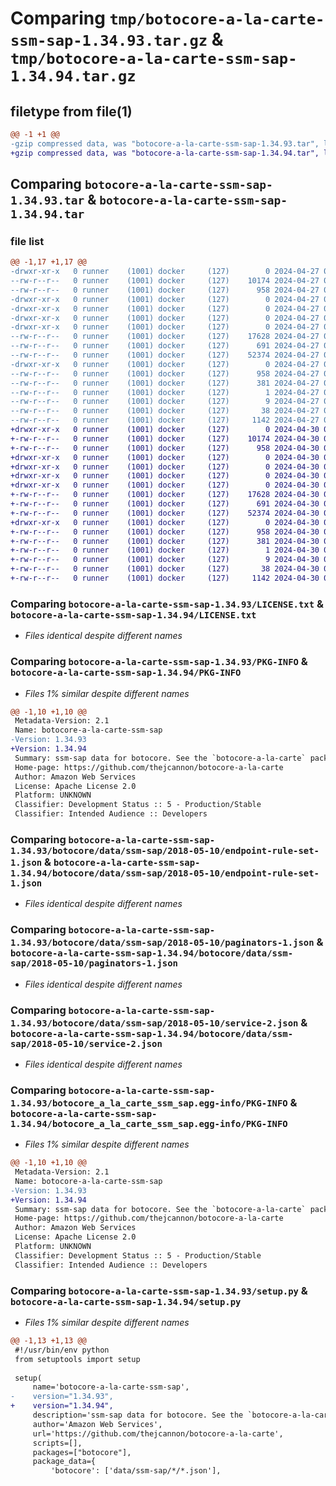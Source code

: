 # Comparing `tmp/botocore-a-la-carte-ssm-sap-1.34.93.tar.gz` & `tmp/botocore-a-la-carte-ssm-sap-1.34.94.tar.gz`

## filetype from file(1)

```diff
@@ -1 +1 @@
-gzip compressed data, was "botocore-a-la-carte-ssm-sap-1.34.93.tar", last modified: Sat Apr 27 01:01:07 2024, max compression
+gzip compressed data, was "botocore-a-la-carte-ssm-sap-1.34.94.tar", last modified: Tue Apr 30 01:01:45 2024, max compression
```

## Comparing `botocore-a-la-carte-ssm-sap-1.34.93.tar` & `botocore-a-la-carte-ssm-sap-1.34.94.tar`

### file list

```diff
@@ -1,17 +1,17 @@
-drwxr-xr-x   0 runner    (1001) docker     (127)        0 2024-04-27 01:01:07.201269 botocore-a-la-carte-ssm-sap-1.34.93/
--rw-r--r--   0 runner    (1001) docker     (127)    10174 2024-04-27 01:01:06.000000 botocore-a-la-carte-ssm-sap-1.34.93/LICENSE.txt
--rw-r--r--   0 runner    (1001) docker     (127)      958 2024-04-27 01:01:07.201269 botocore-a-la-carte-ssm-sap-1.34.93/PKG-INFO
-drwxr-xr-x   0 runner    (1001) docker     (127)        0 2024-04-27 01:01:07.201269 botocore-a-la-carte-ssm-sap-1.34.93/botocore/
-drwxr-xr-x   0 runner    (1001) docker     (127)        0 2024-04-27 01:01:07.201269 botocore-a-la-carte-ssm-sap-1.34.93/botocore/data/
-drwxr-xr-x   0 runner    (1001) docker     (127)        0 2024-04-27 01:01:07.201269 botocore-a-la-carte-ssm-sap-1.34.93/botocore/data/ssm-sap/
-drwxr-xr-x   0 runner    (1001) docker     (127)        0 2024-04-27 01:01:07.201269 botocore-a-la-carte-ssm-sap-1.34.93/botocore/data/ssm-sap/2018-05-10/
--rw-r--r--   0 runner    (1001) docker     (127)    17628 2024-04-27 01:00:35.000000 botocore-a-la-carte-ssm-sap-1.34.93/botocore/data/ssm-sap/2018-05-10/endpoint-rule-set-1.json
--rw-r--r--   0 runner    (1001) docker     (127)      691 2024-04-27 01:00:35.000000 botocore-a-la-carte-ssm-sap-1.34.93/botocore/data/ssm-sap/2018-05-10/paginators-1.json
--rw-r--r--   0 runner    (1001) docker     (127)    52374 2024-04-27 01:00:35.000000 botocore-a-la-carte-ssm-sap-1.34.93/botocore/data/ssm-sap/2018-05-10/service-2.json
-drwxr-xr-x   0 runner    (1001) docker     (127)        0 2024-04-27 01:01:07.201269 botocore-a-la-carte-ssm-sap-1.34.93/botocore_a_la_carte_ssm_sap.egg-info/
--rw-r--r--   0 runner    (1001) docker     (127)      958 2024-04-27 01:01:07.000000 botocore-a-la-carte-ssm-sap-1.34.93/botocore_a_la_carte_ssm_sap.egg-info/PKG-INFO
--rw-r--r--   0 runner    (1001) docker     (127)      381 2024-04-27 01:01:07.000000 botocore-a-la-carte-ssm-sap-1.34.93/botocore_a_la_carte_ssm_sap.egg-info/SOURCES.txt
--rw-r--r--   0 runner    (1001) docker     (127)        1 2024-04-27 01:01:07.000000 botocore-a-la-carte-ssm-sap-1.34.93/botocore_a_la_carte_ssm_sap.egg-info/dependency_links.txt
--rw-r--r--   0 runner    (1001) docker     (127)        9 2024-04-27 01:01:07.000000 botocore-a-la-carte-ssm-sap-1.34.93/botocore_a_la_carte_ssm_sap.egg-info/top_level.txt
--rw-r--r--   0 runner    (1001) docker     (127)       38 2024-04-27 01:01:07.201269 botocore-a-la-carte-ssm-sap-1.34.93/setup.cfg
--rw-r--r--   0 runner    (1001) docker     (127)     1142 2024-04-27 01:01:06.000000 botocore-a-la-carte-ssm-sap-1.34.93/setup.py
+drwxr-xr-x   0 runner    (1001) docker     (127)        0 2024-04-30 01:01:45.747334 botocore-a-la-carte-ssm-sap-1.34.94/
+-rw-r--r--   0 runner    (1001) docker     (127)    10174 2024-04-30 01:01:45.000000 botocore-a-la-carte-ssm-sap-1.34.94/LICENSE.txt
+-rw-r--r--   0 runner    (1001) docker     (127)      958 2024-04-30 01:01:45.743334 botocore-a-la-carte-ssm-sap-1.34.94/PKG-INFO
+drwxr-xr-x   0 runner    (1001) docker     (127)        0 2024-04-30 01:01:45.743334 botocore-a-la-carte-ssm-sap-1.34.94/botocore/
+drwxr-xr-x   0 runner    (1001) docker     (127)        0 2024-04-30 01:01:45.743334 botocore-a-la-carte-ssm-sap-1.34.94/botocore/data/
+drwxr-xr-x   0 runner    (1001) docker     (127)        0 2024-04-30 01:01:45.743334 botocore-a-la-carte-ssm-sap-1.34.94/botocore/data/ssm-sap/
+drwxr-xr-x   0 runner    (1001) docker     (127)        0 2024-04-30 01:01:45.743334 botocore-a-la-carte-ssm-sap-1.34.94/botocore/data/ssm-sap/2018-05-10/
+-rw-r--r--   0 runner    (1001) docker     (127)    17628 2024-04-30 01:01:14.000000 botocore-a-la-carte-ssm-sap-1.34.94/botocore/data/ssm-sap/2018-05-10/endpoint-rule-set-1.json
+-rw-r--r--   0 runner    (1001) docker     (127)      691 2024-04-30 01:01:14.000000 botocore-a-la-carte-ssm-sap-1.34.94/botocore/data/ssm-sap/2018-05-10/paginators-1.json
+-rw-r--r--   0 runner    (1001) docker     (127)    52374 2024-04-30 01:01:14.000000 botocore-a-la-carte-ssm-sap-1.34.94/botocore/data/ssm-sap/2018-05-10/service-2.json
+drwxr-xr-x   0 runner    (1001) docker     (127)        0 2024-04-30 01:01:45.743334 botocore-a-la-carte-ssm-sap-1.34.94/botocore_a_la_carte_ssm_sap.egg-info/
+-rw-r--r--   0 runner    (1001) docker     (127)      958 2024-04-30 01:01:45.000000 botocore-a-la-carte-ssm-sap-1.34.94/botocore_a_la_carte_ssm_sap.egg-info/PKG-INFO
+-rw-r--r--   0 runner    (1001) docker     (127)      381 2024-04-30 01:01:45.000000 botocore-a-la-carte-ssm-sap-1.34.94/botocore_a_la_carte_ssm_sap.egg-info/SOURCES.txt
+-rw-r--r--   0 runner    (1001) docker     (127)        1 2024-04-30 01:01:45.000000 botocore-a-la-carte-ssm-sap-1.34.94/botocore_a_la_carte_ssm_sap.egg-info/dependency_links.txt
+-rw-r--r--   0 runner    (1001) docker     (127)        9 2024-04-30 01:01:45.000000 botocore-a-la-carte-ssm-sap-1.34.94/botocore_a_la_carte_ssm_sap.egg-info/top_level.txt
+-rw-r--r--   0 runner    (1001) docker     (127)       38 2024-04-30 01:01:45.747334 botocore-a-la-carte-ssm-sap-1.34.94/setup.cfg
+-rw-r--r--   0 runner    (1001) docker     (127)     1142 2024-04-30 01:01:45.000000 botocore-a-la-carte-ssm-sap-1.34.94/setup.py
```

### Comparing `botocore-a-la-carte-ssm-sap-1.34.93/LICENSE.txt` & `botocore-a-la-carte-ssm-sap-1.34.94/LICENSE.txt`

 * *Files identical despite different names*

### Comparing `botocore-a-la-carte-ssm-sap-1.34.93/PKG-INFO` & `botocore-a-la-carte-ssm-sap-1.34.94/PKG-INFO`

 * *Files 1% similar despite different names*

```diff
@@ -1,10 +1,10 @@
 Metadata-Version: 2.1
 Name: botocore-a-la-carte-ssm-sap
-Version: 1.34.93
+Version: 1.34.94
 Summary: ssm-sap data for botocore. See the `botocore-a-la-carte` package for more info.
 Home-page: https://github.com/thejcannon/botocore-a-la-carte
 Author: Amazon Web Services
 License: Apache License 2.0
 Platform: UNKNOWN
 Classifier: Development Status :: 5 - Production/Stable
 Classifier: Intended Audience :: Developers
```

### Comparing `botocore-a-la-carte-ssm-sap-1.34.93/botocore/data/ssm-sap/2018-05-10/endpoint-rule-set-1.json` & `botocore-a-la-carte-ssm-sap-1.34.94/botocore/data/ssm-sap/2018-05-10/endpoint-rule-set-1.json`

 * *Files identical despite different names*

### Comparing `botocore-a-la-carte-ssm-sap-1.34.93/botocore/data/ssm-sap/2018-05-10/paginators-1.json` & `botocore-a-la-carte-ssm-sap-1.34.94/botocore/data/ssm-sap/2018-05-10/paginators-1.json`

 * *Files identical despite different names*

### Comparing `botocore-a-la-carte-ssm-sap-1.34.93/botocore/data/ssm-sap/2018-05-10/service-2.json` & `botocore-a-la-carte-ssm-sap-1.34.94/botocore/data/ssm-sap/2018-05-10/service-2.json`

 * *Files identical despite different names*

### Comparing `botocore-a-la-carte-ssm-sap-1.34.93/botocore_a_la_carte_ssm_sap.egg-info/PKG-INFO` & `botocore-a-la-carte-ssm-sap-1.34.94/botocore_a_la_carte_ssm_sap.egg-info/PKG-INFO`

 * *Files 1% similar despite different names*

```diff
@@ -1,10 +1,10 @@
 Metadata-Version: 2.1
 Name: botocore-a-la-carte-ssm-sap
-Version: 1.34.93
+Version: 1.34.94
 Summary: ssm-sap data for botocore. See the `botocore-a-la-carte` package for more info.
 Home-page: https://github.com/thejcannon/botocore-a-la-carte
 Author: Amazon Web Services
 License: Apache License 2.0
 Platform: UNKNOWN
 Classifier: Development Status :: 5 - Production/Stable
 Classifier: Intended Audience :: Developers
```

### Comparing `botocore-a-la-carte-ssm-sap-1.34.93/setup.py` & `botocore-a-la-carte-ssm-sap-1.34.94/setup.py`

 * *Files 1% similar despite different names*

```diff
@@ -1,13 +1,13 @@
 #!/usr/bin/env python
 from setuptools import setup
 
 setup(
     name='botocore-a-la-carte-ssm-sap',
-    version="1.34.93",
+    version="1.34.94",
     description='ssm-sap data for botocore. See the `botocore-a-la-carte` package for more info.',
     author='Amazon Web Services',
     url='https://github.com/thejcannon/botocore-a-la-carte',
     scripts=[],
     packages=["botocore"],
     package_data={
         'botocore': ['data/ssm-sap/*/*.json'],
```

